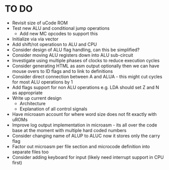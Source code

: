 # TO DO

* Revisit size of uCode ROM
* Test new ALU and conditional jump operations
  * Add new MC opcodes to support this
* Initialize via via vector
* Add shift/rot operatiosn to ALU and CPU
* Consider design of ALU flag handling, can this be simplified?
* Consider moving ALU registers down into ALU sub-circuit
* Investigate using multiple phases of clocks to reduce execution cycles
* Consider generating HTML as asm output optionally then we can have mouse overs to ID flags and to link to definitions
* Consider direct connection between A and ALUA - this might cut cycles for most ALU operations by 1
* Add flags support for non ALU operations e.g. LDA should set Z and N as appropriate
* Write up current design
  * Architecture
  * Explanation of all control signals
* Have microasm account for where word size does not fit exactly with uROMs
* Improve log output implementation in microasm - its all over the code base at the moment with multiple hard coded numbers
* Consider changing name of ALUP to ALUC now it stores only the carry flag
* Factor out microasm per file section and microcode definition into separate files too
* Consider adding keyboard for input (likely need interrupt support in CPU first)
